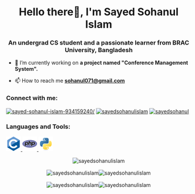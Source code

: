 <h1 align="center">Hello there👋, I'm Sayed Sohanul Islam</h1>
<h3 align="center">An undergrad CS student and a passionate learner from BRAC University, Bangladesh</h3>

- 🔭 I’m currently working on **a project named "Conference Management System".**

- 📫 How to reach me **sohanul071@gmail.com**

<h3 align="left">Connect with me:</h3>
<p align="left">
<a href="https://linkedin.com/in/sayed-sohanul-islam-934159240/" target="blank"><img align="center" src="https://raw.githubusercontent.com/rahuldkjain/github-profile-readme-generator/master/src/images/icons/Social/linked-in-alt.svg" alt="sayed-sohanul-islam-934159240/" height="30" width="40" /></a>
<a href="https://codeforces.com/profile/sayedsohanulislam" target="blank"><img align="center" src="https://raw.githubusercontent.com/rahuldkjain/github-profile-readme-generator/master/src/images/icons/Social/codeforces.svg" alt="sayedsohanulislam" height="30" width="40" /></a>
<a href="https://discord.gg/sayedsohanul" target="blank"><img align="center" src="https://raw.githubusercontent.com/rahuldkjain/github-profile-readme-generator/master/src/images/icons/Social/discord.svg" alt="sayedsohanul" height="30" width="40" /></a>
</p>

<h3 align="left">Languages and Tools:</h3>
<p align="left"> <a href="https://www.cprogramming.com/" target="_blank" rel="noreferrer"> <img src="https://raw.githubusercontent.com/devicons/devicon/master/icons/c/c-original.svg" alt="c" width="40" height="40"/> </a> <a href="https://www.php.net" target="_blank" rel="noreferrer"> <img src="https://raw.githubusercontent.com/devicons/devicon/master/icons/php/php-original.svg" alt="php" width="40" height="40"/> </a> <a href="https://www.python.org" target="_blank" rel="noreferrer"> <img src="https://raw.githubusercontent.com/devicons/devicon/master/icons/python/python-original.svg" alt="python" width="40" height="40"/> </a> </p>

<p align = "center"><img align="center" src="https://github-profile-summary-cards.vercel.app/api/cards/profile-details?username=sayedsohanulislam&theme=monokai" alt="sayedsohanulislam" /></p>
<p align = "center"><img align="center" src="https://github-profile-summary-cards.vercel.app/api/cards/repos-per-language?username=sayedsohanulislam&theme=monokai" alt="sayedsohanulislam" /><img align="center" src="https://github-profile-summary-cards.vercel.app/api/cards/most-commit-language?username=sayedsohanulislam&theme=monokai" alt="sayedsohanulislam" /></p>
<p align = "center"><img align="center" src="https://github-profile-summary-cards.vercel.app/api/cards/stats?username=sayedsohanulislam&theme=monokai" alt="sayedsohanulislam" /><img align="center" src="https://github-profile-summary-cards.vercel.app/api/cards/productive-time?username=sayedsohanulislam&theme=monokai" alt="sayedsohanulislam" /></p>

<!--
**sayedsohanulislam/sayedsohanulislam** is a ✨ _special_ ✨ repository because its `README.md` (this file) appears on your GitHub profile.

Template from: https://rahuldkjain.github.io/gh-profile-readme-generator/

Here are some ideas to get you started:

- 🔭 I’m currently working on ...
- 🌱 I’m currently learning ...
- 👯 I’m looking to collaborate on ...
- 🤔 I’m looking for help with ...
- 💬 Ask me about ...
- 📫 How to reach me: ...
- 😄 Pronouns: ...
- ⚡ Fun fact: ...
-->
